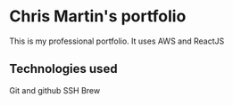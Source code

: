 # Chris Martin's portfolio

This is my professional portfolio. It uses AWS and ReactJS

## Technologies used

Git and github
SSH
Brew
